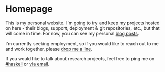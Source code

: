Homepage
========

This is my personal website. I'm going to try and keep my projects hosted on
here - their blogs, support, deployment & git repositories, etc., but that
will come in time. For now, you can see my personal
[blog posts](/blog).

I'm currently seeking employment, so if you would like to reach out
to me and work together, please
[drop me a line](/contact).

If you would like to talk about research projects, feel free to ping me on
[#haskell](https://kiwiirc.com/client/irc.freenode.net/haskell) or
[via email](mailto://athan@deconfigured.com).
